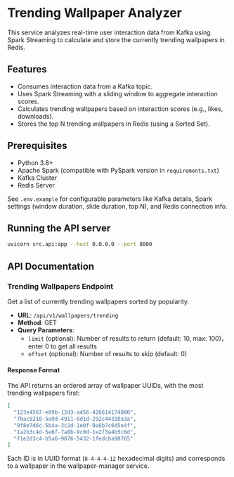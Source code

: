 # Trending Wallpaper Analyzer

This service analyzes real-time user interaction data from Kafka using Spark Streaming to calculate and store the currently trending wallpapers in Redis.

## Features

- Consumes interaction data from a Kafka topic.
- Uses Spark Streaming with a sliding window to aggregate interaction scores.
- Calculates trending wallpapers based on interaction scores (e.g., likes, downloads).
- Stores the top N trending wallpapers in Redis (using a Sorted Set).

## Prerequisites

- Python 3.8+
- Apache Spark (compatible with PySpark version in `requirements.txt`)
- Kafka Cluster
- Redis Server

See `.env.example` for configurable parameters like Kafka details, Spark settings (window duration, slide duration, top N), and Redis connection info.

## Running the API server

```bash
uvicorn src.api:app --host 0.0.0.0 --port 8000
```

## API Documentation

### Trending Wallpapers Endpoint

Get a list of currently trending wallpapers sorted by popularity.

- **URL**: `/api/v1/wallpapers/trending`
- **Method**: GET
- **Query Parameters**:
  - `limit` (optional): Number of results to return (default: 10, max: 100)，enter 0 to get all results
  - `offset` (optional): Number of results to skip (default: 0)

#### Response Format

The API returns an ordered array of wallpaper UUIDs, with the most trending wallpapers first:

```json
[
  "123e4567-e89b-12d3-a456-426614174000",
  "7bac9210-5a9d-4911-8d1d-292c44310a3a",
  "9f8e7d6c-5b4a-3c2d-1e0f-9a8b7c6d5e4f",
  "1a2b3c4d-5e6f-7a8b-9c0d-1e2f3a4b5c6d",
  "f1e2d3c4-b5a6-9876-5432-1fedcba98765"
]
```

Each ID is in UUID format (`8-4-4-4-12` hexadecimal digits) and corresponds to a wallpaper in the wallpaper-manager service. 